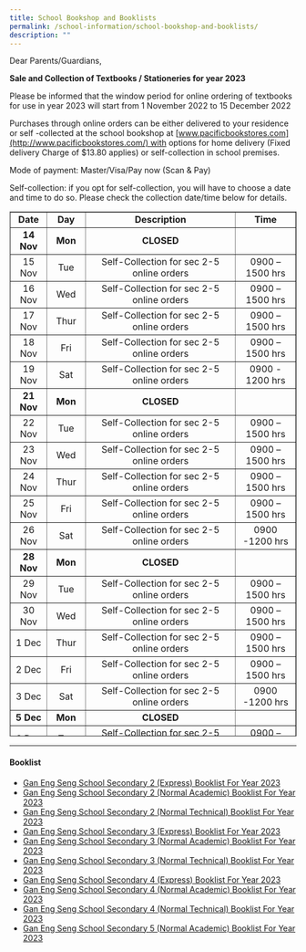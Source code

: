 ```yaml
---
title: School Bookshop and Booklists
permalink: /school-information/school-bookshop-and-booklists/
description: ""
---
```

Dear Parents/Guardians,

**Sale and Collection of Textbooks / Stationeries for year 2023**

Please be informed that the window period for online ordering of textbooks for use in year 2023 will start from 1 November 2022 to 15 December 2022

Purchases through online orders can be either delivered to your residence or self -collected at the school bookshop at [www.pacificbookstores.com](http://www.pacificbookstores.com/) with options for home delivery (Fixed delivery Charge of $13.80 applies) or self-collection in school premises.

Mode of payment: Master/Visa/Pay now (Scan & Pay)

Self-collection: if you opt for self-collection, you will have to choose a date and time to do so. Please check the collection date/time below for details.

<table style="width: 100%; border-collapse: collapse; height: 920px;" border="1"><tbody><tr style="height: 23px;"><td style="width: 12.7381%; height: 23px; text-align: center;"><strong>Date</strong></td><td style="width: 13.5713%; height: 23px; text-align: center;"><strong>Day</strong></td><td style="width: 52.6192%; height: 23px; text-align: center;"><strong>Description</strong></td><td style="width: 21.0714%; height: 23px; text-align: center;"><strong>Time</strong></td></tr><tr style="height: 23px;"><td style="width: 12.7381%; height: 23px; text-align: center;"><strong>14 Nov</strong></td><td style="width: 13.5713%; height: 23px; text-align: center;"><strong>Mon</strong></td><td style="width: 52.6192%; height: 23px; text-align: center;"><strong>CLOSED</strong></td><td style="width: 21.0714%; height: 23px; text-align: center;">&nbsp;</td></tr><tr style="height: 23px;"><td style="width: 12.7381%; height: 23px; text-align: center;">15 Nov</td><td style="width: 13.5713%; height: 23px; text-align: center;">Tue</td><td style="width: 52.6192%; height: 23px; text-align: center;">Self-Collection for sec 2-5 online orders</td><td style="width: 21.0714%; height: 23px; text-align: center;">0900 – 1500 hrs</td></tr><tr style="height: 23px;"><td style="width: 12.7381%; height: 23px; text-align: center;">16 Nov</td><td style="width: 13.5713%; height: 23px; text-align: center;">Wed</td><td style="width: 52.6192%; height: 23px; text-align: center;">Self-Collection for sec 2-5 online orders</td><td style="width: 21.0714%; height: 23px; text-align: center;">0900 – 1500 hrs</td></tr><tr style="height: 23px;"><td style="width: 12.7381%; height: 23px; text-align: center;">17 Nov</td><td style="width: 13.5713%; height: 23px; text-align: center;">Thur</td><td style="width: 52.6192%; height: 23px; text-align: center;">Self-Collection for sec 2-5 online orders</td><td style="width: 21.0714%; height: 23px; text-align: center;">0900 – 1500 hrs</td></tr><tr style="height: 23px;"><td style="width: 12.7381%; height: 23px; text-align: center;">18 Nov</td><td style="width: 13.5713%; height: 23px; text-align: center;">Fri</td><td style="width: 52.6192%; height: 23px; text-align: center;">Self-Collection for sec 2-5 online orders</td><td style="width: 21.0714%; height: 23px; text-align: center;">0900 – 1500 hrs</td></tr><tr style="height: 23px;"><td style="width: 12.7381%; height: 23px; text-align: center;">19 Nov</td><td style="width: 13.5713%; height: 23px; text-align: center;">Sat</td><td style="width: 52.6192%; height: 23px; text-align: center;">Self-Collection for sec 2-5 online orders</td><td style="width: 21.0714%; height: 23px; text-align: center;">0900 - 1200 hrs</td></tr><tr style="height: 23px;"><td style="width: 12.7381%; height: 23px; text-align: center;"><strong>21 Nov</strong></td><td style="width: 13.5713%; height: 23px; text-align: center;"><strong>Mon</strong></td><td style="width: 52.6192%; height: 23px; text-align: center;"><strong>CLOSED</strong></td><td style="width: 21.0714%; height: 23px; text-align: center;">&nbsp;</td></tr><tr style="height: 23px;"><td style="width: 12.7381%; height: 23px; text-align: center;">22 Nov</td><td style="width: 13.5713%; height: 23px; text-align: center;">Tue</td><td style="width: 52.6192%; height: 23px; text-align: center;">Self-Collection for sec 2-5 online orders</td><td style="width: 21.0714%; height: 23px; text-align: center;">0900 – 1500 hrs</td></tr><tr style="height: 23px;"><td style="width: 12.7381%; height: 23px; text-align: center;">23 Nov</td><td style="width: 13.5713%; height: 23px; text-align: center;">Wed</td><td style="width: 52.6192%; height: 23px; text-align: center;">Self-Collection for sec 2-5 online orders</td><td style="width: 21.0714%; height: 23px; text-align: center;">0900 – 1500 hrs</td></tr><tr style="height: 23px;"><td style="width: 12.7381%; height: 23px; text-align: center;">24 Nov</td><td style="width: 13.5713%; height: 23px; text-align: center;">Thur</td><td style="width: 52.6192%; height: 23px; text-align: center;">Self-Collection for sec 2-5 online orders</td><td style="width: 21.0714%; height: 23px; text-align: center;">0900 – 1500 hrs</td></tr><tr style="height: 23px;"><td style="width: 12.7381%; height: 23px; text-align: center;">25 Nov</td><td style="width: 13.5713%; height: 23px; text-align: center;">Fri</td><td style="width: 52.6192%; height: 23px; text-align: center;">Self-Collection for sec 2-5 online orders</td><td style="width: 21.0714%; height: 23px; text-align: center;">0900 – 1500 hrs</td></tr><tr style="height: 23px;"><td style="width: 12.7381%; height: 23px; text-align: center;">26 Nov</td><td style="width: 13.5713%; height: 23px; text-align: center;">Sat</td><td style="width: 52.6192%; height: 23px; text-align: center;">Self-Collection for sec 2-5 online orders</td><td style="width: 21.0714%; height: 23px; text-align: center;">0900 -1200 hrs</td></tr><tr style="height: 23px;"><td style="width: 12.7381%; height: 23px; text-align: center;"><strong>28 Nov</strong></td><td style="width: 13.5713%; height: 23px; text-align: center;"><strong>Mon</strong></td><td style="width: 52.6192%; height: 23px; text-align: center;"><strong>CLOSED</strong></td><td style="width: 21.0714%; height: 23px; text-align: center;">&nbsp;</td></tr><tr style="height: 23px;"><td style="width: 12.7381%; height: 23px; text-align: center;">29 Nov</td><td style="width: 13.5713%; height: 23px; text-align: center;">Tue</td><td style="width: 52.6192%; height: 23px; text-align: center;">Self-Collection for sec 2-5 online orders</td><td style="width: 21.0714%; height: 23px; text-align: center;">0900 – 1500 hrs</td></tr><tr style="height: 23px;"><td style="width: 12.7381%; height: 23px; text-align: center;">30 Nov</td><td style="width: 13.5713%; height: 23px; text-align: center;">Wed</td><td style="width: 52.6192%; height: 23px; text-align: center;">Self-Collection for sec 2-5 online orders</td><td style="width: 21.0714%; height: 23px; text-align: center;">0900 – 1500 hrs</td></tr><tr style="height: 23px;"><td style="width: 12.7381%; height: 23px; text-align: center;">1 Dec</td><td style="width: 13.5713%; height: 23px; text-align: center;">Thur</td><td style="width: 52.6192%; height: 23px; text-align: center;">Self-Collection for sec 2-5 online orders</td><td style="width: 21.0714%; height: 23px; text-align: center;">0900 – 1500 hrs</td></tr><tr style="height: 23px;"><td style="width: 12.7381%; height: 23px; text-align: center;">2 Dec</td><td style="width: 13.5713%; height: 23px; text-align: center;">Fri</td><td style="width: 52.6192%; height: 23px; text-align: center;">Self-Collection for sec 2-5 online orders</td><td style="width: 21.0714%; height: 23px; text-align: center;">0900 – 1500 hrs</td></tr><tr style="height: 23px;"><td style="width: 12.7381%; height: 23px; text-align: center;">3 Dec</td><td style="width: 13.5713%; height: 23px; text-align: center;">Sat</td><td style="width: 52.6192%; height: 23px; text-align: center;">Self-Collection for sec 2-5 online orders</td><td style="width: 21.0714%; height: 23px; text-align: center;">0900 -1200 hrs</td></tr><tr style="height: 23px;"><td style="width: 12.7381%; height: 23px; text-align: center;"><strong>5 Dec</strong></td><td style="width: 13.5713%; height: 23px; text-align: center;"><strong>Mon</strong></td><td style="width: 52.6192%; height: 23px; text-align: center;"><strong>CLOSED</strong></td><td style="width: 21.0714%; height: 23px; text-align: center;">&nbsp;</td></tr><tr style="height: 23px;"><td style="width: 12.7381%; height: 23px; text-align: center;">6 Dec</td><td style="width: 13.5713%; height: 23px; text-align: center;">Tue</td><td style="width: 52.6192%; height: 23px; text-align: center;">Self-Collection for sec 2-5 online orders</td><td style="width: 21.0714%; height: 23px; text-align: center;">0900 – 1500 hrs</td></tr><tr style="height: 23px;"><td style="width: 12.7381%; height: 23px; text-align: center;">7 Dec</td><td style="width: 13.5713%; height: 23px; text-align: center;">Wed</td><td style="width: 52.6192%; height: 23px; text-align: center;">Self-Collection for sec 2-5 online orders</td><td style="width: 21.0714%; height: 23px; text-align: center;">0900 – 1500 hrs</td></tr><tr style="height: 23px;"><td style="width: 12.7381%; height: 23px; text-align: center;">8 Dec</td><td style="width: 13.5713%; height: 23px; text-align: center;">Thur</td><td style="width: 52.6192%; height: 23px; text-align: center;">Self-Collection for sec 2-5 online orders</td><td style="width: 21.0714%; height: 23px; text-align: center;">0900 – 1500 hrs</td></tr><tr style="height: 23px;"><td style="width: 12.7381%; height: 23px; text-align: center;">9 Dec</td><td style="width: 13.5713%; height: 23px; text-align: center;">Fri</td><td style="width: 52.6192%; height: 23px; text-align: center;">Self-Collection for sec 2-5 online orders</td><td style="width: 21.0714%; height: 23px; text-align: center;">0900 – 1500 hrs</td></tr><tr style="height: 23px;"><td style="width: 12.7381%; height: 23px; text-align: center;">10 Dec</td><td style="width: 13.5713%; height: 23px; text-align: center;">Sat</td><td style="width: 52.6192%; height: 23px; text-align: center;">Self-Collection for sec 2-5 online orders</td><td style="width: 21.0714%; height: 23px; text-align: center;">0900 -1200 hrs</td></tr><tr style="height: 23px;"><td style="width: 12.7381%; height: 23px; text-align: center;"><strong>12 Dec</strong></td><td style="width: 13.5713%; height: 23px; text-align: center;"><strong>Mon</strong></td><td style="width: 52.6192%; height: 23px; text-align: center;"><strong>CLOSED</strong></td><td style="width: 21.0714%; height: 23px; text-align: center;">&nbsp;</td></tr><tr style="height: 23px;"><td style="width: 12.7381%; height: 23px; text-align: center;">13 Dec</td><td style="width: 13.5713%; height: 23px; text-align: center;">Tue</td><td style="width: 52.6192%; height: 23px; text-align: center;">Self-Collection for sec 2-5 online orders</td><td style="width: 21.0714%; height: 23px; text-align: center;">0900 – 1500 hrs</td></tr><tr style="height: 23px;"><td style="width: 12.7381%; height: 23px; text-align: center;">14 Dec</td><td style="width: 13.5713%; height: 23px; text-align: center;">Wed</td><td style="width: 52.6192%; height: 23px; text-align: center;">Walk in for Sec 2 -5 MOE FAS and School- Based FAS only</td><td style="width: 21.0714%; height: 23px; text-align: center;">0900 – 1500 hrs</td></tr><tr style="height: 23px;"><td style="width: 12.7381%; height: 23px; text-align: center;">15 Dec</td><td style="width: 13.5713%; height: 23px; text-align: center;">Thur</td><td style="width: 52.6192%; height: 23px; text-align: center;">Walk in for Sec 2 -5 MOE FAS and School- Based FAS only</td><td style="width: 21.0714%; height: 23px; text-align: center;">0900 – 1500 hrs</td></tr><tr style="height: 23px;"><td style="width: 12.7381%; height: 23px; text-align: center;">16 Dec</td><td style="width: 13.5713%; height: 23px; text-align: center;">Fri</td><td style="width: 52.6192%; height: 23px; text-align: center;">Walk in for Sec 2 -5 MOE FAS and School- Based FAS only</td><td style="width: 21.0714%; height: 23px; text-align: center;">0900 – 1500 hrs</td></tr><tr style="height: 23px;"><td style="width: 12.7381%; height: 23px; text-align: center;">17 Dec</td><td style="width: 13.5713%; height: 23px; text-align: center;">Sat</td><td style="width: 52.6192%; height: 23px; text-align: center;">Walk in for Sec 2 -5 MOE FAS and School- Based FAS only</td><td style="width: 21.0714%; height: 23px; text-align: center;">0900 -1200 hrs</td></tr><tr style="height: 23px;"><td style="width: 12.7381%; height: 23px; text-align: center;"><strong>19 Dec</strong></td><td style="width: 13.5713%; height: 23px; text-align: center;"><strong>Mon</strong></td><td style="width: 52.6192%; height: 23px; text-align: center;"><strong>CLOSED</strong></td><td style="width: 21.0714%; height: 23px; text-align: center;">&nbsp;</td></tr><tr style="height: 23px;"><td style="width: 12.7381%; height: 23px; text-align: center;">20 Dec</td><td style="width: 13.5713%; height: 23px; text-align: center;">Tue</td><td style="width: 52.6192%; height: 23px; text-align: center;">Self-Collection for sec 2-5 online orders</td><td style="width: 21.0714%; height: 23px; text-align: center;">0900 – 1500 hrs</td></tr><tr style="height: 23px;"><td style="width: 12.7381%; height: 23px; text-align: center;">21 Dec</td><td style="width: 13.5713%; height: 23px; text-align: center;">Wed</td><td style="width: 52.6192%; height: 23px; text-align: center;">Self-Collection for sec 1 online orders</td><td style="width: 21.0714%; height: 23px; text-align: center;">0900 – 1500 hrs</td></tr><tr style="height: 23px;"><td style="width: 12.7381%; height: 23px; text-align: center;">22 Dec</td><td style="width: 13.5713%; height: 23px; text-align: center;">Thur</td><td style="width: 52.6192%; height: 23px; text-align: center;">Self-Collection for sec 1 online orders</td><td style="width: 21.0714%; height: 23px; text-align: center;">0900 – 1500 hrs</td></tr><tr style="height: 23px;"><td style="width: 12.7381%; height: 23px; text-align: center;">23 Dec</td><td style="width: 13.5713%; height: 23px; text-align: center;">Fri</td><td style="width: 52.6192%; height: 23px; text-align: center;">Self-Collection for sec 1 online orders</td><td style="width: 21.0714%; height: 23px; text-align: center;">0900 – 1500 hrs</td></tr><tr style="height: 23px;"><td style="width: 12.7381%; height: 23px; text-align: center;">24 Dec</td><td style="width: 13.5713%; height: 23px; text-align: center;">Sat</td><td style="width: 52.6192%; height: 23px; text-align: center;"><strong>CLOSED</strong></td><td style="width: 21.0714%; height: 23px; text-align: center;">&nbsp;</td></tr><tr style="height: 23px;"><td style="width: 12.7381%; height: 23px; text-align: center;">26 Dec</td><td style="width: 13.5713%; height: 23px; text-align: center;">Mon</td><td style="width: 52.6192%; height: 23px; text-align: center;"><strong>CLOSED</strong></td><td style="width: 21.0714%; height: 23px; text-align: center;">&nbsp;</td></tr><tr style="height: 23px;"><td style="width: 12.7381%; height: 23px; text-align: center;">27 Dec</td><td style="width: 13.5713%; height: 23px; text-align: center;">Tue</td><td style="width: 52.6192%; height: 23px; text-align: center;">Self-Collection for sec 1-5 online orders</td><td style="width: 21.0714%; height: 23px; text-align: center;">0900 – 1500 hrs</td></tr><tr style="height: 23px;"><td style="width: 12.7381%; height: 23px; text-align: center;">28 Dec</td><td style="width: 13.5713%; height: 23px; text-align: center;">Wed</td><td style="width: 52.6192%; height: 23px; text-align: center;">Self-Collection for sec 1-5 online orders</td><td style="width: 21.0714%; height: 23px; text-align: center;">0900 – 1500 hrs</td></tr><tr><td style="width: 12.7381%; text-align: center;">29 Dec</td><td style="width: 13.5713%; text-align: center;">Thur</td><td style="width: 52.6192%; text-align: center;">Self-Collection for sec 1-5 online orders</td><td style="width: 21.0714%; text-align: center;">0900 – 1500 hrs</td></tr><tr><td style="width: 12.7381%; text-align: center;">30 Dec</td><td style="width: 13.5713%; text-align: center;">Fri</td><td style="width: 52.6192%; text-align: center;"><strong>CLOSED</strong></td><td style="width: 21.0714%; text-align: center;">&nbsp;</td></tr><tr><td style="width: 12.7381%; text-align: center;">31 Dec</td><td style="width: 13.5713%; text-align: center;">Sat</td><td style="width: 52.6192%; text-align: center;"><strong>CLOSED</strong></td><td style="width: 21.0714%; text-align: center;">&nbsp;</td></tr></tbody></table>



* * *

#### Booklist
* [Gan Eng Seng School Secondary 2 (Express) Booklist For Year 2023](/files/GESS%20S2E.pdf)
* [Gan Eng Seng School Secondary 2 (Normal Academic) Booklist For Year 2023]()
* [Gan Eng Seng School Secondary 2 (Normal Technical) Booklist For Year 2023](/files/GESS%20S2NT.pdf)
* [Gan Eng Seng School Secondary 3 (Express) Booklist For Year 2023](/files/GESS%20S3EXP.pdf)
* [Gan Eng Seng School Secondary 3 (Normal Academic) Booklist For Year 2023](/files/GESS%20S3NA.pdf)
* [Gan Eng Seng School Secondary 3 (Normal Technical) Booklist For Year 2023](/files/GESS%20S3NT.pdf)
* [Gan Eng Seng School Secondary 4 (Express) Booklist For Year 2023](/files/GESS%20S4EXP.pdf)
* [Gan Eng Seng School Secondary 4 (Normal Academic) Booklist For Year 2023](/files/GESS%20S4NA.pdf)
* [Gan Eng Seng School Secondary 4 (Normal Technical) Booklist For Year 2023](/files/GESS%20S4NT.pdf)
* [Gan Eng Seng School Secondary 5 (Normal Academic) Booklist For Year 2023](/files/GESS%20S5NA.pdf)